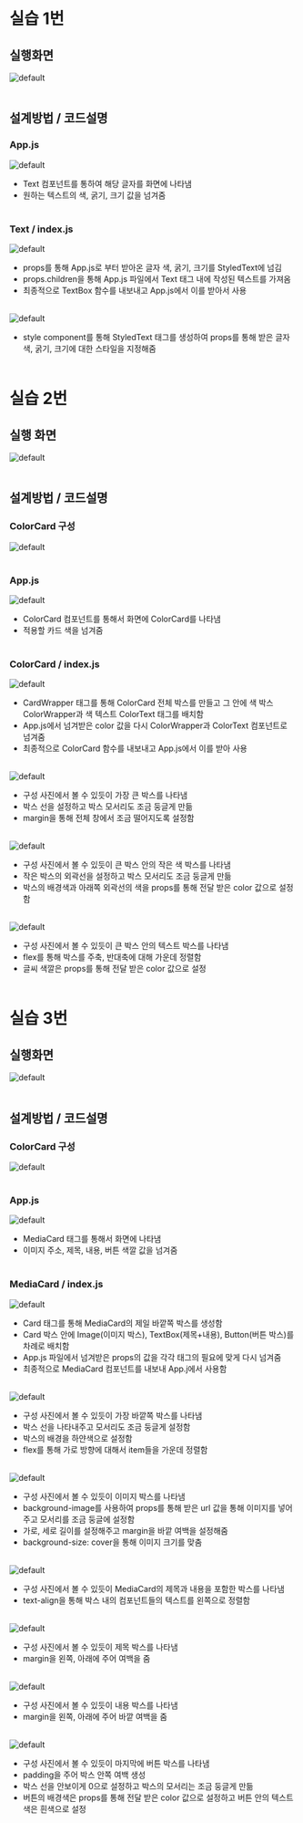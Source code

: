 # 실습 1번

## 실행화면

![default](public/Text_view.jpg)
<br><br>

## 설계방법 / 코드설명

### App.js

![default](public/Text_tag.jpg)

- Text 컴포넌트를 통하여 해당 글자를 화면에 나타냄
- 원하는 텍스트의 색, 굵기, 크기 값을 넘겨줌
  <br><br>

### Text / index.js

![default](public/TextBox.jpg)

- props를 통해 App.js로 부터 받아온 글자 색, 굵기, 크기를 StyledText에 넘김
- props.children을 통해 App.js 파일에서 Text 태그 내에 작성된 텍스트를 가져옴
- 최종적으로 TextBox 함수를 내보내고 App.js에서 이를 받아서 사용
  <br><br>

![default](public/StyledText.jpg)

- style component를 통해 StyledText 태그를 생성하여 props를 통해 받은 글자 색, 굵기, 크기에 대한 스타일을 지정해줌
  <br><br>

# 실습 2번

## 실행 화면

![default](public/ColorCard_view.jpg)
<br><br>

## 설계방법 / 코드설명

### ColorCard 구성

![default](public/ColorCard_con.jpg)
<br><br>

### App.js

![default](public/ColorCard_tag.jpg)

- ColorCard 컴포넌트를 통해서 화면에 ColorCard를 나타냄
- 적용할 카드 색을 넘겨줌
  <br><br>

### ColorCard / index.js

![default](public/ColorCard.jpg)

- CardWrapper 태그를 통해 ColorCard 전체 박스를 만들고 그 안에 색 박스 ColorWrapper과 색 텍스트 ColorText 태그를 배치함
- App.js에서 넘겨받은 color 값을 다시 ColorWrapper과 ColorText 컴포넌트로 넘겨줌
- 최종적으로 ColorCard 함수를 내보내고 App.js에서 이를 받아 사용
  <br><br>

![default](public/CardWrapper.jpg)

- 구성 사진에서 볼 수 있듯이 가장 큰 박스를 나타냄
- 박스 선을 설정하고 박스 모서리도 조금 둥글게 만듦
- margin을 통해 전체 창에서 조금 떨어지도록 설정함
  <br><br>

![default](public/ColorWrapper.jpg)

- 구성 사진에서 볼 수 있듯이 큰 박스 안의 작은 색 박스를 나타냄
- 작은 박스의 외곽선을 설정하고 박스 모서리도 조금 둥글게 만듦
- 박스의 배경색과 아래쪽 외곽선의 색을 props를 통해 전달 받은 color 값으로 설정함
  <br><br>

![default](public/ColorText.jpg)

- 구성 사진에서 볼 수 있듯이 큰 박스 안의 텍스트 박스를 나타냄
- flex를 통해 박스를 주축, 반대축에 대해 가운데 정렬함
- 글씨 색깔은 props를 통해 전달 받은 color 값으로 설정
  <br><br>

# 실습 3번

## 실행화면

![default](public/MediaCard_view.jpg)
<br><br>

## 설계방법 / 코드설명

### ColorCard 구성

![default](public/MediaCard_con.jpg)
<br><br>

### App.js

![default](public/MediaCard_tag.jpg)

- MediaCard 태그를 통해서 화면에 나타냄
- 이미지 주소, 제목, 내용, 버튼 색깔 값을 넘겨줌
  <br><br>

### MediaCard / index.js

![default](public/MediaCard.jpg)

- Card 태그를 통해 MediaCard의 제일 바깥쪽 박스를 생성함
- Card 박스 안에 Image(이미지 박스), TextBox(제목+내용), Button(버튼 박스)를 차례로 배치함
- App.js 파일에서 넘겨받은 props의 값을 각각 태그의 필요에 맞게 다시 넘겨줌
- 최종적으로 MediaCard 컴포넌트를 내보내 App.j에서 사용함
  <br><br>

![default](public/Card.jpg)

- 구성 사진에서 볼 수 있듯이 가장 바깥쪽 박스를 나타냄
- 박스 선을 나타내주고 모서리도 조금 둥글게 설정함
- 박스의 배경을 하얀색으로 설정함
- flex를 통해 가로 방향에 대해서 item들을 가운데 정렬함
  <br><br>

![default](public/Image.jpg)

- 구성 사진에서 볼 수 있듯이 이미지 박스를 나타냄
- background-image를 사용하여 props를 통해 받은 url 값을 통해 이미지를 넣어주고 모서리를 조금 둥글에 설정함
- 가로, 세로 길이를 설정해주고 margin을 바깥 여백을 설정해줌
- background-size: cover을 통해 이미지 크기를 맞춤
  <br><br>

![default](public/TextBox3.jpg)

- 구성 사진에서 볼 수 있듯이 MediaCard의 제목과 내용을 포함한 박스를 나타냄
- text-align을 통해 박스 내의 컴포넌트들의 텍스트를 왼쪽으로 정렬함
  <br><br>

![default](public/Title.jpg)

- 구성 사진에서 볼 수 있듯이 제목 박스를 나타냄
- margin을 왼쪽, 아래에 주어 여백을 줌
  <br><br>

![default](public/Text.jpg)

- 구성 사진에서 볼 수 있듯이 내용 박스를 나타냄
- margin을 왼쪽, 아래에 주어 바깥 여백을 줌
  <br><br>

![default](public/Button.jpg)

- 구성 사진에서 볼 수 있듯이 마지막에 버튼 박스를 나타냄
- padding을 주어 박스 안쪽 여백 생성
- 박스 선을 안보이게 0으로 설정하고 박스의 모서리는 조금 둥글게 만듦
- 버튼의 배경색은 props를 통해 전달 받은 color 값으로 설정하고 버튼 안의 텍스트 색은 흰색으로 설정
  <br><br>
